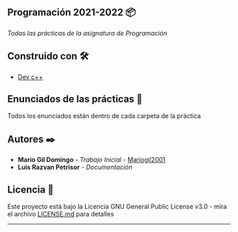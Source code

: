 ## Programación 2021-2022 📦

_Todas las prácticas de la asignatura de Programación_

## Construido con 🛠️


* [Dev c++](https://sourceforge.net/projects/orwelldevcpp/) 


## Enunciados de las prácticas 📖

Todos los enunciados están dentro de cada carpeta de la práctica


## Autores ✒️


* **Mario Gil Domingo** - *Trabajo Inicial* - [Mariogil2001](https://github.com/Mariogil2001)
* **Luis Razvan Petrisor** - *Documentación*

## Licencia 📄

Este proyecto está bajo la Licencia GNU General Public License v3.0 - mira el archivo [LICENSE.md](LICENSE.md) para detalles

---
